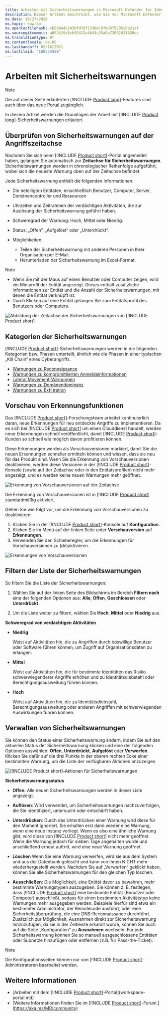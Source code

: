```yaml
---
title: Arbeiten mit Sicherheitswarnungen in Microsoft Defender for Identity
description: Dieser Artikel beschreibt, wie Sie von Microsoft Defender for Identity ausgegebene Sicherheitswarnungen überprüfen.
ms.date: 10/27/2020
ms.topic: how-to
ms.openlocfilehash: cb589442143bfd78f13360c076d9f5205c0a21af
ms.sourcegitcommit: a892419a5cb95412e4643c35a9a72092421628ec
ms.translationtype: HT
ms.contentlocale: de-DE
ms.lasthandoff: 02/16/2021
ms.locfileid: "100534428"
---
```

# <a name="working-with-security-alerts"></a>Arbeiten mit Sicherheitswarnungen

> [!NOTE]
> Die auf dieser Seite erläuterten [!INCLUDE [Product long](includes/product-long.md)]-Features sind auch über das neue [Portal](https://portal.cloudappsecurity.com) zugänglich.

In diesem Artikel werden die Grundlagen der Arbeit mit [!INCLUDE [Product long](includes/product-long.md)]-Sicherheitswarnungen erläutert.

<a name="review-suspicious-activities-on-the-attack-time-line"></a>

## <a name="review-security-alerts-on-the-attack-timeline"></a>Überprüfen von Sicherheitswarnungen auf der Angriffszeitachse 

Nachdem Sie sich beim [!INCLUDE [Product short](includes/product-short.md)]-Portal angemeldet haben, gelangen Sie automatisch zur **Zeitachse für Sicherheitswarnungen**. Sicherheitswarnungen werden in chronologischer Reihenfolge aufgeführt, wobei sich die neueste Warnung oben auf der Zeitachse befindet.

Jede Sicherheitswarnung enthält die folgenden Informationen:

- Die beteiligten Entitäten, einschließlich Benutzer, Computer, Server, Domänencontroller und Ressourcen

- Uhrzeiten und Zeitrahmen der verdächtigen Aktivitäten, die zur Auslösung der Sicherheitswarnung geführt haben.
- Schweregrad der Warnung: Hoch, Mittel oder Niedrig.
- Status: „Offen“, „Aufgelöst“ oder „Unterdrückt“.
- Möglichkeiten:
  - Teilen der Sicherheitswarnung mit anderen Personen in Ihrer Organisation per E-Mail.
  - Herunterladen der Sicherheitswarnung im Excel-Format.

> [!NOTE]
>
> - Wenn Sie mit der Maus auf einen Benutzer oder Computer zeigen, wird ein Miniprofil der Entität angezeigt. Dieses enthält zusätzliche Informationen zur Entität und die Anzahl der Sicherheitswarnungen, mit denen die Entität verknüpft ist.
> - Durch Klicken auf eine Entität gelangen Sie zum Entitätsprofil des Benutzers oder Computers.

![Abbildung der Zeitachse der Sicherheitswarnungen von [!INCLUDE [Product short](includes/product-short.md)]](media/sa-timeline.png)

## <a name="security-alert-categories"></a>Kategorien der Sicherheitswarnungen

[!INCLUDE [Product short](includes/product-short.md)]-Sicherheitswarnungen werden in die folgenden Kategorien bzw. Phasen unterteilt, ähnlich wie die Phasen in einer typischen „Kill Chain“ eines Cyberangriffs.

- [Warnungen zu Reconnaissance](reconnaissance-alerts.md)
- [Warnungen zu kompromittierten Anmeldeinformationen](compromised-credentials-alerts.md)
- [Lateral Movement-Warnungen](lateral-movement-alerts.md)
- [Warnungen zu Domänendominanz](domain-dominance-alerts.md)
- [Warnungen zu Exfiltration](exfiltration-alerts.md)

## <a name="preview-detections"></a>Vorschau von Erkennungsfunktionen 

Das [!INCLUDE [Product short](includes/product-short.md)]-Forschungsteam arbeitet kontinuierlich daran, neue Erkennungen für neu entdeckte Angriffe zu implementieren. Da es sich bei [!INCLUDE [Product short](includes/product-short.md)] um einen Clouddienst handelt, werden neue Erkennungen schnell veröffentlicht, damit [!INCLUDE [Product short](includes/product-short.md)]-Kunden so schnell wie möglich davon profitieren können.

Diese Erkennungen werden als Vorschauversionen markiert, damit Sie die neuen Erkennungen schneller ermitteln können und wissen, dass sie neu für das Produkt sind. Wenn Sie die Erkennung von Vorschauversionen deaktivieren, werden diese Versionen in der [!INCLUDE [Product short](includes/product-short.md)]-Konsole (sowie auf der Zeitachse oder in den Entitätsprofilen) nicht mehr angezeigt, und es werden keine neuen Warnungen mehr geöffnet.

![Erkennung von Vorschauversionen auf der Zeitachse](media/preview-detection-in-timeline.png)

Die Erkennung von Vorschauversionen ist in [!INCLUDE [Product short](includes/product-short.md)] standardmäßig aktiviert.

Gehen Sie wie folgt vor, um die Erkennung von Vorschauversionen zu deaktivieren:

1. Klicken Sie in der [!INCLUDE [Product short](includes/product-short.md)]-Konsole auf **Konfiguration**.
1. Klicken Sie im Menü auf der linken Seite unter **Vorschauversion** auf **Erkennungen**.
1. Verwenden Sie den Schieberegler, um die Erkennungen für Vorschauversionen zu (de)aktivieren.

![Erkennungen von Vorschauversionen](media/preview-detections.png)

## <a name="filter-security-alerts-list"></a>Filtern der Liste der Sicherheitswarnungen

So filtern Sie die Liste der Sicherheitswarnungen:

1. Wählen Sie auf der linken Seite des Bildschirms im Bereich **Filtern nach** eine der folgenden Optionen aus: **Alle**, **Offen**, **Geschlossen** oder **Unterdrückt**.

1. Um die Liste weiter zu filtern, wählen Sie **Hoch**, **Mittel** oder **Niedrig** aus.

**Schweregrad von verdächtigen Aktivitäten**

- **Niedrig**

    Weist auf Aktivitäten hin, die zu Angriffen durch böswillige Benutzer oder Software führen können, um Zugriff auf Organisationsdaten zu erlangen.

- **Mittel**

    Weist auf Aktivitäten hin, die für bestimmte Identitäten das Risiko schwerwiegenderer Angriffe erhöhen und zu Identitätsdiebstahl oder Berechtigungsausweitung führen können.

- **Hoch**

    Weist auf Aktivitäten hin, die zu Identitätsdiebstahl, Berechtigungsausweitung oder anderen Angriffen mit schwerwiegenden Auswirkungen führen können.

## <a name="managing-security-alerts"></a>Verwalten von Sicherheitswarnungen

Sie können den Status einer Sicherheitswarnung ändern, indem Sie auf den aktuellen Status der Sicherheitswarnung klicken und eine der folgenden Optionen auswählen: **Offen**, **Unterdrückt**, **Aufgelöst** oder **Verworfen**.
Klicken Sie dafür auf die drei Punkte in der oberen rechten Ecke einer bestimmten Warnung, um die Liste der verfügbaren Aktionen anzuzeigen.

![[!INCLUDE [Product short](includes/product-short.md)]-Aktionen für Sicherheitswarnungen](media/sa-actions.png)

**Sicherheitswarnungsstatus**

- **Offen**: Alle neuen Sicherheitswarnungen werden in dieser Liste angezeigt.

- **Auflösen**: Wird verwendet, um Sicherheitswarnungen nachzuverfolgen, die Sie identifiziert, untersucht oder entschärft haben.

- **Unterdrücken**: Durch das Unterdrücken einer Warnung wird diese für den Moment ignoriert. Sie erhalten erst dann wieder eine Warnung, wenn eine neue Instanz vorliegt. Wenn es also eine ähnliche Warnung gibt, wird diese von [!INCLUDE [Product short](includes/product-short.md)] nicht mehr geöffnet. Wenn die Warnung jedoch für sieben Tage angehalten wurde und anschließend erneut auftritt, wird eine neue Warnung geöffnet.

- **Löschen** Wenn Sie eine Warnung verwerfen, wird sie aus dem System und aus der Datenbank gelöscht und kann von Ihnen NICHT mehr wiederhergestellt werden. Nachdem Sie auf „Verwerfen“ geklickt haben, können Sie alle Sicherheitswarnungen für den gleichen Typ löschen.

- **Ausschließen**: Die Möglichkeit, eine Entität davor zu bewahren, mehr bestimmte Warnungstypen auszugeben. Sie können z. B. festlegen, dass [!INCLUDE [Product short](includes/product-short.md)] eine bestimmte Entität (Benutzer oder Computer) ausschließt, sodass für einen bestimmten Aktivitätstyp keine Warnungen mehr ausgegeben werden. Beispiele hierfür sind etwa ein bestimmter Administrator, der Remotecode ausführt, oder eine Sicherheitsüberprüfung, die eine DNS-Reconnaissance durchführt. Zusätzlich zur Möglichkeit, Ausnahmen direkt zur Sicherheitswarnung hinzuzufügen, da sie in der Zeitleiste erkannt wurde, können Sie auch auf die Seite „Konfiguration“ zu **Ausnahmen** wechseln. Für jede Sicherheitswarnung können Sie so manuell ausgeschlossene Entitäten oder Subnetze hinzufügen oder entfernen (z.B. für Pass-the-Ticket).

> [!NOTE]
> Die Konfigurationsseiten können nur von [!INCLUDE [Product short](includes/product-short.md)]-Administratoren bearbeitet werden.

## <a name="see-also"></a>Weitere Informationen

- [Arbeiten mit dem [!INCLUDE [Product short](includes/product-short.md)]-Portal](workspace-portal.md)
- [Weitere Informationen finden Sie im [!INCLUDE [Product short](includes/product-short.md)]-Forum.](https://aka.ms/MDIcommunity)
